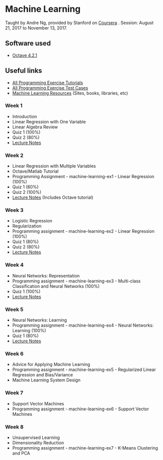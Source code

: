 # Machine Learning

Taught by Andre Ng, provided by Stanford on [Coursera](https://www.coursera.org/learn/machine-learning/) . Session: August 21, 2017 to November 13, 2017.

## Software used

* [Octave 4.2.1](https://ftp.gnu.org/gnu/octave/windows/octave-4.2.1-w64-installer.exe)

## Useful links

* [All Programming Exercise Tutorials](https://www.coursera.org/learn/machine-learning/discussions/all/threads/m0ZdvjSrEeWddiIAC9pDDA)
* [All Programming Exercise Test Cases](https://www.coursera.org/learn/machine-learning/discussions/all/threads/0SxufTSrEeWPACIACw4G5w)
* [Machine Learning Resources](https://www.coursera.org/learn/machine-learning/resources/NrY2G) (Sites, books, libraries, etc)

### Week 1

* Introduction
* Linear Regression with One Variable
* Linear Algebra Review
* Quiz 1 (100%)
* Quiz 2 (80%)
* [Lecture Notes](https://www.coursera.org/learn/machine-learning/resources/JXWWS)

### Week 2

* Linear Regression with Multiple Variables
* Octave/Matlab Tutorial
* Programming Assignment - machine-learning-ex1 - Linear Regression (100%)
* Quiz 1 (80%)
* Quiz 2 (100%)
* [Lecture Notes](https://www.coursera.org/learn/machine-learning/resources/QQx8l) (Includes Octave tutorial)

### Week 3

* Logistic Regression
* Regularization
* Programming assignment - machine-learning-ex2 - Linear Regression (100%)
* Quiz 1 (80%)
* Quiz 2 (80%)
* [Lecture Notes](https://www.coursera.org/learn/machine-learning/resources/Zi29t)

### Week 4

* Neural Networks: Representation
* Programming assignment - machine-learning-ex3 - Multi-class Classification and Neural Networks (100%)
* Quiz 1 (100%)
* [Lecture Notes](https://www.coursera.org/learn/machine-learning/resources/RmTEz)

### Week 5

* Neural Networks: Learning
* Programming assignment - machine-learning-ex4 - Neural Networks: Learning (100%)
* Quiz 1 (80%)
* [Lecture Notes](https://www.coursera.org/learn/machine-learning/resources/EcbzQ)

### Week 6

* Advice for Applying Machine Learning
* Programming assignment - machine-learning-ex5 - Regularized Linear Regression and Bias/Variance
* Machine Learning System Design

### Week 7

* Support Vector Machines
* Programming assignment - machine-learning-ex6 - Support Vector Machines

### Week 8

* Unsupervised Learning
* Dimensionality Reduction
* Programming assignment - machine-learning-ex7 - K-Means Clustering and PCA
